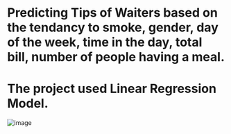 # Predicting Tips of Waiters based on the tendancy to smoke, gender, day of the week, time in the day, total bill, number of people having a meal.
# The project used Linear Regression Model.
![image](https://github.com/hason8193/Waiter_Tips_Prediction/assets/111623729/51ce05cf-e5aa-4d8c-bbc8-f2cc50324344)

